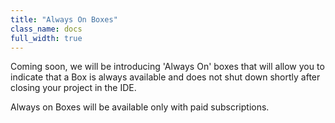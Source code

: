 ```yaml
---
title: "Always On Boxes"
class_name: docs
full_width: true
---
```


Coming soon, we will be introducing 'Always On' boxes that will allow you to indicate that a Box is always available and does not shut down shortly after closing your project in the IDE.

Always on Boxes will be available only with paid subscriptions.

